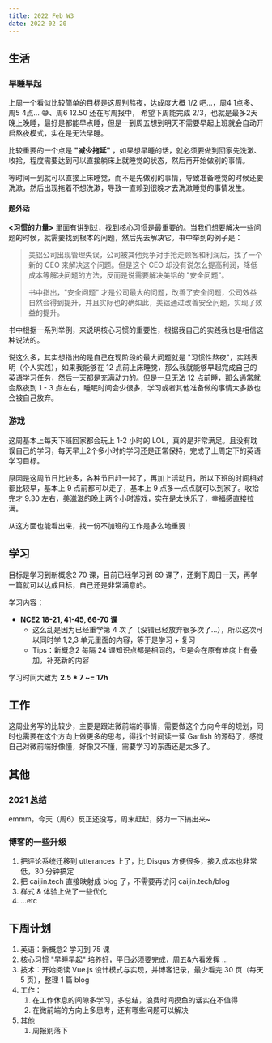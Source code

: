 ```yaml
---
title: 2022 Feb W3
date: 2022-02-20
---
```


## 生活

### 早睡早起

上周一个看似比较简单的目标是这周别熬夜，达成度大概 1/2 吧...，周4 1点多、周5 4点... 😅、周6 12.50 还在写周报中， 希望下周能完成 2/3，也就是最多2天晚上晚睡，最好是都能早点睡，但是一到周五想到明天不需要早起上班就会自动开启熬夜模式，实在是无法早睡。

比较重要的一个点是 **"减少拖延"** ，如果想早睡的话，就必须要做到回家先洗漱、收拾，程度需要达到可以直接躺床上就睡觉的状态，然后再开始做别的事情。

等时间一到就可以直接上床睡觉，而不是先做别的事情，导致准备睡觉的时候还要洗漱，然后出现拖着不想洗漱，导致一直赖到很晚才去洗漱睡觉的事情发生。

#### 题外话
**<习惯的力量>** 里面有讲到过，找到核心习惯是最重要的。当我们想要解决一些问题的时候，就需要找到根本的问题，然后先去解决它。书中举到的例子是：

> 美铝公司出现管理失误，公司被其他竞争对手抢走顾客和利润后，找了一个新的 CEO 来解决这个问题。但是这个 CEO 却没有说怎么提高利润，降低成本等解决问题的方法，反而是说需要解决美铝的 "安全问题"。 
> 
> 书中指出，"安全问题" 才是公司最大的问题，改善了安全问题，公司效益自然会得到提升，并且实际也的确如此，美铝通过改善安全问题，实现了效益的提升。

书中根据一系列举例，来说明核心习惯的重要性，根据我自己的实践我也是相信这种说法的。

说这么多，其实想指出的是自己在现阶段的最大问题就是 "习惯性熬夜"，实践表明（个人实践），如果我能够在 12 点前上床睡觉，那么我就能够早起完成自己的英语学习任务，然后一天都是充满动力的。但是一旦无法 12 点前睡，那么通常就会熬夜到 1 - 3 点左右，睡眠时间会少很多，学习或者其他准备做的事情大多数也会被自己放弃。


### 游戏
这周基本上每天下班回家都会玩上 1-2 小时的 LOL，真的是非常满足。且没有耽误自己的学习，每天早上2个多小时的学习还是正常保持，完成了上周定下的英语学习目标。

原因是这周节日比较多，各种节日赶一起了，再加上活动日，所以下班的时间相对都比较早，基本上 9 点前都可以走了，基本上 9 点多一点点就可以到家了。收拾完才 9.30 左右，美滋滋的晚上两个小时游戏，实在是太快乐了，幸福感直接拉满。

从这方面也能看出来，找一份不加班的工作是多么地重要！

## 学习

目标是学习到新概念2 70 课，目前已经学习到 69 课了，还剩下周日一天，再学一篇就可以达成目标，自己还是非常满意的。

学习内容：
- **NCE2 18-21, 41-45, 66-70 课**
  - 这么乱是因为已经重学第 4 次了（没错已经放弃很多次了...），所以这次可以同时学 1,2,3 单元里面的内容，等于是学习 + 复习
  - Tips：新概念2 每隔 24 课知识点都是相同的，但是会在原有难度上有叠加，补充新的内容 

学习时间大致为 **2.5 * 7 ~= 17h**

## 工作

这周业务写的比较少，主要是跟进微前端的事情，需要做这个方向今年的规划，同时也需要在这个方向上做更多的思考，得找个时间读一读 Garfish 的源码了，感觉自己对微前端好像懂，好像又不懂，需要学习的东西还是太多了。

## 其他

### 2021 总结

emmm，今天（周6）反正还没写，周末赶赶，努力一下搞出来~

### 博客的一些升级

1. 把评论系统迁移到 utterances 上了，比 Disqus 方便很多，接入成本也非常低，30 分钟搞定
2. 把 caijin.tech 直接映射成 blog 了，不需要再访问 caijin.tech/blog
3. 样式 & 体验上做了一些优化
4. ...etc

## 下周计划

1. 英语：新概念2 学习到 75 课
2. 核心习惯 "早睡早起" 培养好，平日必须要完成，周五&六看发挥 ...
3. 技术：开始阅读 Vue.js 设计模式与实现，并博客记录，最少看完 30 页（每天 5 页），整理 1 篇 blog
4. 工作：
   1. 在工作休息的间隙多学习，多总结，浪费时间摸鱼的话实在不值得
   2. 在微前端的方向上多思考，还有哪些问题可以解决
5. 其他
    1. 周报别落下
